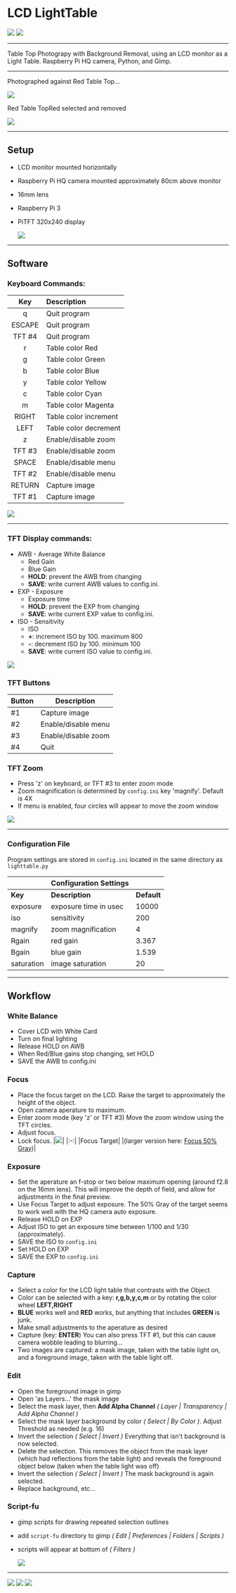 # LCD LightTable
![](images/hmm-25.png)
![](images/grr-66.png)


---
Table Top Photograpy with Background Removal,  using an LCD monitor as a Light Table.
Raspberry Pi HQ camera, Python, and Gimp.

---

Photographed against Red Table Top...

![](images/gs-1-2.png)

Red Table TopRed selected and removed

![](images/ms-1-2.png)

---
## Setup
- LCD monitor mounted horizontally
- Raspberry Pi HQ camera mounted approximately 80cm above monitor
- 16mm lens
- Raspberry Pi 3
- PiTFT 320x240 display


  ![](images/camera-33.png)
---
## Software
### Keyboard Commands:

Key | Description
:-:|:-
q | Quit program
ESCAPE | Quit program
TFT #4 | Quit program
r | Table color Red
g | Table color Green
b | Table color Blue
y | Table color Yellow
c | Table color Cyan
m | Table color Magenta
RIGHT | Table color increment
LEFT | Table color decrement
z | Enable/disable zoom
TFT #3 | Enable/disable zoom   
SPACE | Enable/disable menu
TFT #2 | Enable/disable menu
RETURN | Capture image
TFT #1 | Capture image

![](images/tens.jpg)

---

### TFT Display commands:
- AWB - Average White Balance
  - Red Gain
  - Blue Gain
  - **HOLD**: prevent the AWB from changing
  - **SAVE**: write current AWB values to config.ini.
- EXP - Exposure
  - Exposure time
  - **HOLD**: prevent the EXP from changing
  - **SAVE**: write current EXP value to config.ini.
- ISO - Sensitivity
  - ISO
  - **+**: increment ISO by 100.  maximum 800
  - **-**: decrement ISO by 100.  minimum 100
  - **SAVE**: write current ISO value to config.ini.


![](images/cam20230326-194558.jpg)

### TFT Buttons

Button | Description
-|-
#1 | Capture image
#2 | Enable/disable menu
#3 | Enable/disable zoom
#4 | Quit 

### TFT Zoom
- Press 'z' on keyboard, or TFT #3 to enter zoom mode
- Zoom magnification is determined by `config.ini` key 'magnify'. Default is 4X
- If menu is enabled, four circles will appear to move the zoom window

![](images/TFTzoom.png)

---

### Configuration File

Program settings are stored in `config.ini` located in the same directory as `lighttable.py`

&nbsp;|Configuration Settings|&nbsp;
-|-|-
**Key**|**Description**|**Default**
exposure | exposure time in usec | 10000
iso | sensitivity | 200
magnify | zoom magnification | 4
Rgain | red gain | 3.367
Bgain | blue gain | 1.539
saturation | image saturation | 20


---
## Workflow

### White Balance
- Cover LCD with White Card
- Turn on final lighting
- Release HOLD on AWB
- When Red/Blue gains stop changing, set HOLD
- SAVE the AWB to config.ini
### Focus
- Place the focus target on the LCD. Raise the target to approximately the height of the object.
- Open camera aperature to maximum.
- Enter zoom mode (key 'z' or TFT #3)  Move the zoom window using the TFT circles.
- Adjust focus.  
- Lock focus.
  |![](images/focus50-small.png)|
  |:-:|
  |Focus Target|
  |(larger version here: [Focus 50% Gray](images/focus50.png))|

### Exposure

- Set the aperature an f-stop or two below maximum opening (around f2.8 on the 16mm lens).  This will improve the depth of field, and allow for adjustments in the final preview.
- Use Focus Target to adjust exposure.  The 50% Gray of the target seems to work well with the HQ camera auto exposure.
- Release HOLD on EXP
- Adjust ISO to get an exposure time between 1/100 and 1/30 (approximately).
- SAVE the ISO to `config.ini`
- Set HOLD on EXP
- SAVE the EXP to `config.ini`

### Capture
- Select a color for the LCD light table that contrasts with the Object.
- Color can be selected with a key: **r,g,b,y,c,m** or by rotating the color wheel **LEFT,RIGHT**
- **BLUE** works well and **RED** works, but anything that includes **GREEN** is junk.
- Make small adjustments to the aperature as desired
- Capture (key: **ENTER**)  You can also press TFT #1, but this can cause camera wobble leading to blurring...
- Two images are captured:  a mask image, taken with the table light on, and a foreground image, taken with the table light off.
### Edit
- Open the foreground image in gimp
- Open 'as Layers...' the mask image
- Select the mask layer, then **Add Alpha Channel** _( Layer | Transparency | Add Alpha Channel )_
- Select the mask layer background by color _( Select | By Color )_.  Adjust Threshold as needed (e.g. 16)
- Invert the selection _( Select | Invert )_ Everything that isn't background is now selected.
- Delete the selection.  This removes the object from the mask layer (which had reflections from the table light) and reveals the foreground object below (taken when the table light was off)
- Invert the selection _( Select | Invert )_ The mask background is again selected.
- Replace background, etc...

### Script-fu
- gimp scripts for drawing repeated selection outlines
- add `script-fu` directory to gimp _( Edit | Preferences | Folders | Scripts )_
- scripts will appear at bottom of _( Filters )_


  
  ![](images/triangles-50.png)
---
![](images/tens-red2.png)
![](images/clamp-50.png)
![](images/clamp2-50.png)








